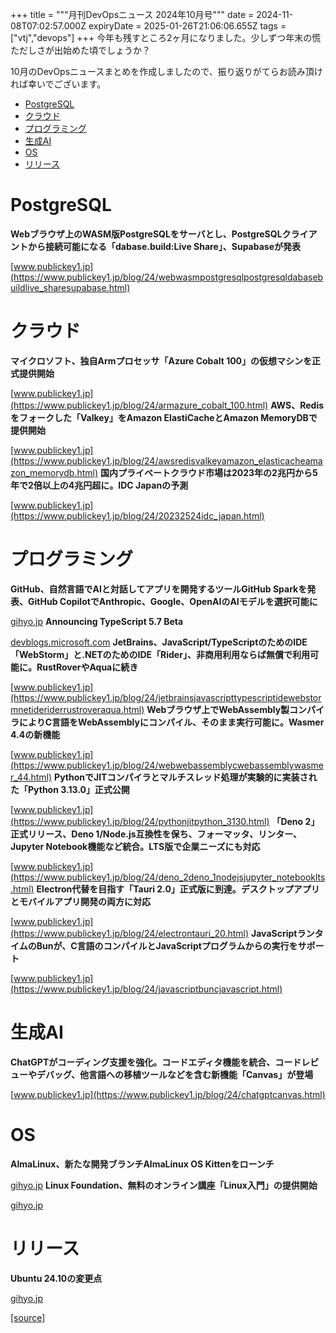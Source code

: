 +++
title = """月刊DevOpsニュース 2024年10月号"""
date = 2024-11-08T07:02:57.000Z
expiryDate = 2025-01-26T21:06:06.655Z
tags = ["vtj","devops"]
+++
今年も残すところ2ヶ月になりました。少しずつ年末の慌ただしさが出始めた頃でしょうか？

10月のDevOpsニュースまとめを作成しましたので、振り返りがてらお読み頂ければ幸いでございます。

*   [PostgreSQL](#PostgreSQL)
*   [クラウド](#クラウド)
*   [プログラミング](#プログラミング)
*   [生成AI](#生成AI)
*   [OS](#OS)
*   [リリース](#リリース)

PostgreSQL
==========

**Webブラウザ上のWASM版PostgreSQLをサーバとし、PostgreSQLクライアントから接続可能になる「dabase.build:Live Share」、Supabaseが発表**

[www.publickey1.jp](https://www.publickey1.jp/blog/24/webwasmpostgresqlpostgresqldabasebuildlive_sharesupabase.html)

クラウド
====

**マイクロソフト、独自Armプロセッサ「Azure Cobalt 100」の仮想マシンを正式提供開始**

[www.publickey1.jp](https://www.publickey1.jp/blog/24/armazure_cobalt_100.html) **AWS、Redisをフォークした「Valkey」をAmazon ElastiCacheとAmazon MemoryDBで提供開始**

[www.publickey1.jp](https://www.publickey1.jp/blog/24/awsredisvalkeyamazon_elasticacheamazon_memorydb.html) **国内プライベートクラウド市場は2023年の2兆円から5年で2倍以上の4兆円超に。IDC Japanの予測**

[www.publickey1.jp](https://www.publickey1.jp/blog/24/20232524idc_japan.html)

プログラミング
=======

**GitHub⁠⁠、自然言語でAIと対話してアプリを開発するツールGitHub Sparkを発表⁠⁠、GitHub CopilotでAnthropic⁠⁠、Google⁠⁠、OpenAIのAIモデルを選択可能に**

[gihyo.jp](https://gihyo.jp/article/2024/10/github-spark?utm_source=feed) **Announcing TypeScript 5.7 Beta**

[devblogs.microsoft.com](https://devblogs.microsoft.com/typescript/announcing-typescript-5-7-beta/) **JetBrains、JavaScript/TypeScriptのためのIDE「WebStorm」と.NETのためのIDE「Rider」、非商用利用ならば無償で利用可能に。RustRoverやAquaに続き**

[www.publickey1.jp](https://www.publickey1.jp/blog/24/jetbrainsjavascripttypescriptidewebstormnetideriderrustroveraqua.html) **Webブラウザ上でWebAssembly製コンパイラによりC言語をWebAssemblyにコンパイル、そのまま実行可能に。Wasmer 4.4の新機能**

[www.publickey1.jp](https://www.publickey1.jp/blog/24/webwebassemblycwebassemblywasmer_44.html) **PythonでJITコンパイラとマルチスレッド処理が実験的に実装された「Python 3.13.0」正式公開**

[www.publickey1.jp](https://www.publickey1.jp/blog/24/pythonjitpython_3130.html) **「Deno 2」正式リリース、Deno 1/Node.js互換性を保ち、フォーマッタ、リンター、Jupyter Notebook機能など統合。LTS版で企業ニーズにも対応**

[www.publickey1.jp](https://www.publickey1.jp/blog/24/deno_2deno_1nodejsjupyter_notebooklts.html) **Electron代替を目指す「Tauri 2.0」正式版に到達。デスクトップアプリとモバイルアプリ開発の両方に対応**

[www.publickey1.jp](https://www.publickey1.jp/blog/24/electrontauri_20.html) **JavaScriptランタイムのBunが、C言語のコンパイルとJavaScriptプログラムからの実行をサポート**

[www.publickey1.jp](https://www.publickey1.jp/blog/24/javascriptbuncjavascript.html)

生成AI
====

**ChatGPTがコーディング支援を強化。コードエディタ機能を統合、コードレビューやデバッグ、他言語への移植ツールなどを含む新機能「Canvas」が登場**

[www.publickey1.jp](https://www.publickey1.jp/blog/24/chatgptcanvas.html)

OS
==

**AlmaLinux⁠⁠、新たな開発ブランチAlmaLinux OS Kittenをローンチ**

[gihyo.jp](https://gihyo.jp/article/2024/10/daily-linux-241029?utm_source=feed) **Linux Foundation⁠⁠、無料のオンライン講座「Linux入門」の提供開始**

[gihyo.jp](https://gihyo.jp/article/2024/10/intro-to-linux?utm_source=feed)

リリース
====

**Ubuntu 24.10の変更点**

[gihyo.jp](https://gihyo.jp/admin/serial/01/ubuntu-recipe/0833?utm_source=feed)

[[source]](https://devops-blog.virtualtech.jp/entry/20241108/1731049377)
